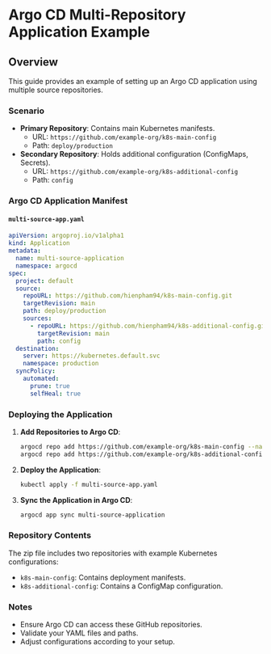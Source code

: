 
# Argo CD Multi-Repository Application Example

## Overview
This guide provides an example of setting up an Argo CD application using multiple source repositories.

### Scenario
- **Primary Repository**: Contains main Kubernetes manifests.
  - URL: `https://github.com/example-org/k8s-main-config`
  - Path: `deploy/production`
- **Secondary Repository**: Holds additional configuration (ConfigMaps, Secrets).
  - URL: `https://github.com/example-org/k8s-additional-config`
  - Path: `config`

### Argo CD Application Manifest

#### `multi-source-app.yaml`
```yaml
apiVersion: argoproj.io/v1alpha1
kind: Application
metadata:
  name: multi-source-application
  namespace: argocd
spec:
  project: default
  source:
    repoURL: https://github.com/hienpham94/k8s-main-config.git
    targetRevision: main
    path: deploy/production
    sources:
      - repoURL: https://github.com/hienpham94/k8s-additional-config.git
        targetRevision: main
        path: config
  destination:
    server: https://kubernetes.default.svc
    namespace: production
  syncPolicy:
    automated:
      prune: true
      selfHeal: true
```

### Deploying the Application

1. **Add Repositories to Argo CD**:
   ```bash
   argocd repo add https://github.com/example-org/k8s-main-config --name main-config
   argocd repo add https://github.com/example-org/k8s-additional-config --name additional-config
   ```

2. **Deploy the Application**:
   ```bash
   kubectl apply -f multi-source-app.yaml
   ```

3. **Sync the Application in Argo CD**:
   ```bash
   argocd app sync multi-source-application
   ```

### Repository Contents
The zip file includes two repositories with example Kubernetes configurations:
- `k8s-main-config`: Contains deployment manifests.
- `k8s-additional-config`: Contains a ConfigMap configuration.


### Notes
- Ensure Argo CD can access these GitHub repositories.
- Validate your YAML files and paths.
- Adjust configurations according to your setup.
